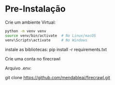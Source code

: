 # Pre-Instalação

Crie um ambiente Virtual:

```bash
python -m venv venv
source venv/bin/activate  # No Linux/macOS
venv\Scripts\activate     # No Windows
```

instale as bibliotecas:
pip install -r requirements.txt

Crie uma conta no firecrawl

Arquivo .env:


git clone https://github.com/mendableai/firecrawl.git
